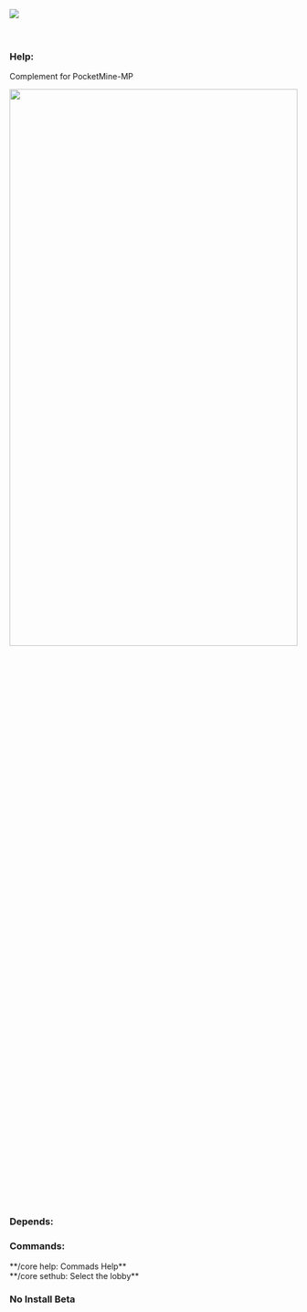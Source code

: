 <a align="center"><img src="https://github.com/SrClau/LobbyCore/blob/main/icon.png"></img></a>
	<br>
    </a>
    <br><br>
    <h3>Help:</h3>
    <p>Complement for PocketMine-MP <br> <div align="left">
<img src="https://1000marcas.net/wp-content/uploads/2020/01/Minecraft-Logo.png" width="100%" height="50%"> <p>
    <h3>Depends:</h3>
    <p> </p>
    <h3>Commands:</h3>
 </p>**/core help: Commads Help**<br>**/core sethub: Select the lobby**<p>
<h3>No Install Beta</h3>
</div>
